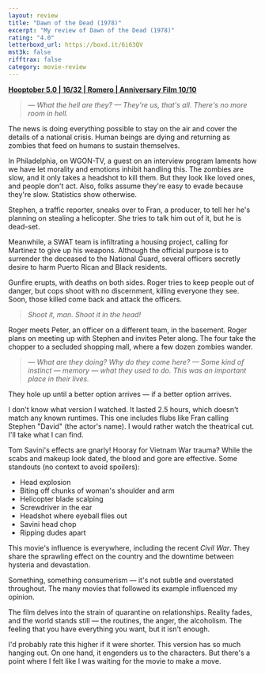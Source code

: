 ```yaml
---
layout: review
title: "Dawn of the Dead (1978)"
excerpt: "My review of Dawn of the Dead (1978)"
rating: "4.0"
letterboxd_url: https://boxd.it/6i63QV
mst3k: false
rifftrax: false
category: movie-review
---
```


<b><a href="https://boxd.it/pRFMi/detail" rel="nofollow">Hooptober 5.0 | 16/32 | Romero | Anniversary Film 10/10</a></b>

<blockquote><i>— What the hell are they?
— They're us, that's all. There's no more room in hell.</i></blockquote>The news is doing everything possible to stay on the air and cover the details of a national crisis. Human beings are dying and returning as zombies that feed on humans to sustain themselves.

In Philadelphia, on WGON-TV, a guest on an interview program laments how we have let morality and emotions inhibit handling this. The zombies are slow, and it only takes a headshot to kill them. But they look like loved ones, and people don't act. Also, folks assume they're easy to evade because they're slow. Statistics show otherwise.

Stephen, a traffic reporter, sneaks over to Fran, a producer, to tell her he's planning on stealing a helicopter. She tries to talk him out of it, but he is dead-set.

Meanwhile, a SWAT team is infiltrating a housing project, calling for Martinez to give up his weapons. Although the official purpose is to surrender the deceased to the National Guard, several officers secretly desire to harm Puerto Rican and Black residents.

Gunfire erupts, with deaths on both sides. Roger tries to keep people out of danger, but cops shoot with no discernment, killing everyone they see. Soon, those killed come back and attack the officers.

<blockquote><i>Shoot it, man. Shoot it in the head!</i></blockquote>Roger meets Peter, an officer on a different team, in the basement. Roger plans on meeting up with Stephen and invites Peter along. The four take the chopper to a secluded shopping mall, where a few dozen zombies wander.

<blockquote><i>— What are they doing? Why do they come here?
— Some kind of instinct — memory — what they used to do. This was an important place in their lives.</i></blockquote>They hole up until a better option arrives — if a better option arrives.

I don't know what version I watched. It lasted 2.5 hours, which doesn't match any known runtimes. This one includes flubs like Fran calling Stephen "David" (the actor's name). I would rather watch the theatrical cut. I'll take what I can find.

Tom Savini's effects are gnarly! Hooray for Vietnam War trauma? While the scabs and makeup look dated, the blood and gore are effective. Some standouts (no context to avoid spoilers):

- Head explosion
- Biting off chunks of woman's shoulder and arm
- Helicopter blade scalping
- Screwdriver in the ear
- Headshot where eyeball flies out
- Savini head chop
- Ripping dudes apart

This movie's influence is everywhere, including the recent <i>Civil War</i>. They share the sprawling effect on the country and the downtime between hysteria and devastation.

Something, something consumerism — it's not subtle and overstated throughout. The many movies that followed its example influenced my opinion.

The film delves into the strain of quarantine on relationships. Reality fades, and the world stands still — the routines, the anger, the alcoholism. The feeling that you have everything you want, but it isn't enough.

I'd probably rate this higher if it were shorter. This version has so much hanging out. On one hand, it engenders us to the characters. But there's a point where I felt like I was waiting for the movie to make a move.
